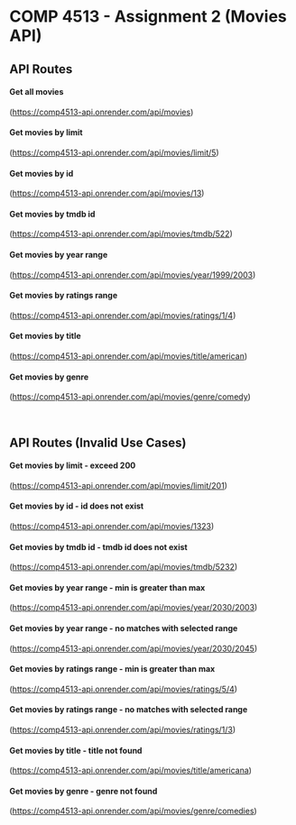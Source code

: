 # COMP 4513 - Assignment 2 (Movies API)

## API Routes

#### Get all movies
(https://comp4513-api.onrender.com/api/movies)

#### Get movies by limit

(https://comp4513-api.onrender.com/api/movies/limit/5)

#### Get movies by id

(https://comp4513-api.onrender.com/api/movies/13)

#### Get movies by tmdb id

(https://comp4513-api.onrender.com/api/movies/tmdb/522)

#### Get movies by year range

(https://comp4513-api.onrender.com/api/movies/year/1999/2003)

#### Get movies by ratings range

(https://comp4513-api.onrender.com/api/movies/ratings/1/4)

#### Get movies by title

(https://comp4513-api.onrender.com/api/movies/title/american)

#### Get movies by genre

(https://comp4513-api.onrender.com/api/movies/genre/comedy)

&emsp;

## API Routes (Invalid Use Cases)

#### Get movies by limit - exceed 200

(https://comp4513-api.onrender.com/api/movies/limit/201)

#### Get movies by id - id does not exist

(https://comp4513-api.onrender.com/api/movies/1323)

#### Get movies by tmdb id - tmdb id does not exist

(https://comp4513-api.onrender.com/api/movies/tmdb/5232)

#### Get movies by year range - min is greater than max

(https://comp4513-api.onrender.com/api/movies/year/2030/2003)

#### Get movies by year range - no matches with selected range

(https://comp4513-api.onrender.com/api/movies/year/2030/2045)

#### Get movies by ratings range - min is greater than max

(https://comp4513-api.onrender.com/api/movies/ratings/5/4)

#### Get movies by ratings range - no matches with selected range

(https://comp4513-api.onrender.com/api/movies/ratings/1/3)

#### Get movies by title - title not found

(https://comp4513-api.onrender.com/api/movies/title/americana)

#### Get movies by genre - genre not found

(https://comp4513-api.onrender.com/api/movies/genre/comedies)
